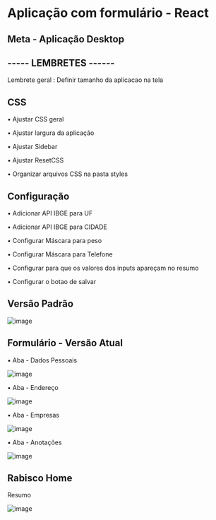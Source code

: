 # Aplicação com formulário - React

## Meta - Aplicação Desktop 

## ----- LEMBRETES ------
<p> Lembrete geral : Definir tamanho da aplicacao na tela </p>

## CSS
<p> • Ajustar CSS geral </p>
<p> • Ajustar largura da aplicação </p>
<p> • Ajustar Sidebar </p>
<p> • Ajustar ResetCSS </p>
<p> • Organizar arquivos CSS na pasta styles </p>

## Configuração
<p> • Adicionar API IBGE para UF </p>
<p> • Adicionar API IBGE para CIDADE <p>
<p> • Configurar Máscara para peso </p>
<p> • Configurar Máscara para Telefone </p>
<p> • Configurar para que os valores dos inputs apareçam no resumo </p>
<p> • Configurar o botao de salvar </p>

## Versão Padrão 

![image](https://user-images.githubusercontent.com/66530386/159654026-eddaf007-32ff-480f-975d-b1fc0ceff7cf.png)

## Formulário - Versão Atual
<p> • Aba - Dados Pessoais </p>

![image](https://user-images.githubusercontent.com/66530386/162593680-6de54d33-96ce-4ad0-b5ce-1535108d83c1.png)

<p> • Aba - Endereço </p>

![image](https://user-images.githubusercontent.com/66530386/162791756-8c90f955-0c9e-4a74-a312-d7902b7a735e.png)

<p> • Aba - Empresas </p>

![image](https://user-images.githubusercontent.com/66530386/162929751-87de0668-d522-49f9-a405-f667936c86c7.png)

<p> • Aba - Anotações </p>

![image](https://user-images.githubusercontent.com/66530386/162594598-cc873c8a-6978-415d-9ac0-fbc6313de681.png)

## Rabisco Home 
<p> Resumo </p>

![image](https://user-images.githubusercontent.com/66530386/160495287-b1ed68fc-2799-4afe-8409-2d5ced267fca.png)

